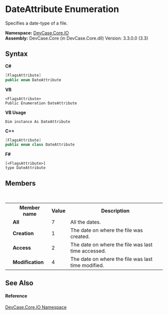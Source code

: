 # DateAttribute Enumeration
 

Specifies a date-type of a file.

**Namespace:**&nbsp;<a href="N_DevCase_Core_IO">DevCase.Core.IO</a><br />**Assembly:**&nbsp;DevCase.Core (in DevCase.Core.dll) Version: 3.3.0.0 (3.3)

## Syntax

**C#**<br />
``` C#
[FlagsAttribute]
public enum DateAttribute
```

**VB**<br />
``` VB
<FlagsAttribute>
Public Enumeration DateAttribute
```

**VB Usage**<br />
``` VB Usage
Dim instance As DateAttribute
```

**C++**<br />
``` C++
[FlagsAttribute]
public enum class DateAttribute
```

**F#**<br />
``` F#
[<FlagsAttribute>]
type DateAttribute
```


## Members
&nbsp;<table><tr><th></th><th>Member name</th><th>Value</th><th>Description</th></tr><tr><td /><td target="F:DevCase.Core.IO.DateAttribute.All">**All**</td><td>7</td><td>All the dates.</td></tr><tr><td /><td target="F:DevCase.Core.IO.DateAttribute.Creation">**Creation**</td><td>1</td><td>The date on where the file was created.</td></tr><tr><td /><td target="F:DevCase.Core.IO.DateAttribute.Access">**Access**</td><td>2</td><td>The date on where the file was last time accessed.</td></tr><tr><td /><td target="F:DevCase.Core.IO.DateAttribute.Modification">**Modification**</td><td>4</td><td>The date on where the file was last time modified.</td></tr></table>

## See Also


#### Reference
<a href="N_DevCase_Core_IO">DevCase.Core.IO Namespace</a><br />